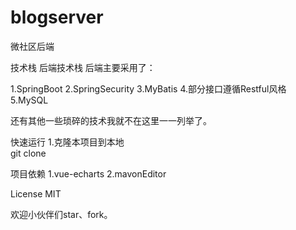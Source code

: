 # blogserver
微社区后端

技术栈
后端技术栈
后端主要采用了：

1.SpringBoot
2.SpringSecurity
3.MyBatis
4.部分接口遵循Restful风格
5.MySQL

还有其他一些琐碎的技术我就不在这里一一列举了。

快速运行
1.克隆本项目到本地  
git clone 

项目依赖
1.vue-echarts
2.mavonEditor

License
MIT

欢迎小伙伴们star、fork。
